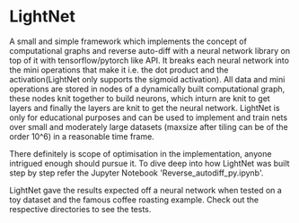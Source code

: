 # LightNet
A small and simple framework which implements the concept of computational graphs and reverse auto-diff with a neural network library on top of it with tensorflow/pytorch like API. It breaks each neural network into the mini operations that make it i.e. the dot product and the activation(LightNet only supports the sigmoid activation). All data and mini operations are stored in nodes of a dynamically built computational graph, these nodes knit together to build neurons, which inturn are knit to get layers and finally the layers are knit to get the neural network. LightNet is only for educational purposes and can be used to implement and train nets over small and moderately large datasets (maxsize after tiling can be of the order 10^6) in a reasonable time frame. 

There definitely is scope of optimisation in the implementation, anyone intrigued enough should pursue it.
To dive deep into how LightNet was built step by step refer the Jupyter Notebook 'Reverse_autodiff_py.ipynb'.

LightNet gave the results expected off a neural network when tested on a toy dataset and the famous coffee roasting example. Check out the respective directories to see the tests.
